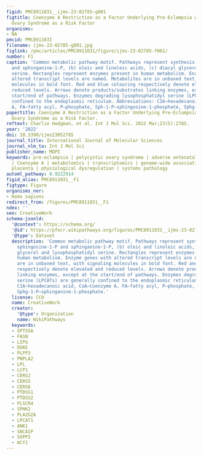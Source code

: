 ```yaml
---
figid: PMC8911031__ijms-23-02785-g001
figtitle: Coenzyme A Restriction as a Factor Underlying Pre-Eclampsia with Polycystic
  Ovary Syndrome as a Risk Factor
organisms:
- NA
pmcid: PMC8911031
filename: ijms-23-02785-g001.jpg
figlink: /pmc/articles/PMC8911031/figure/ijms-23-02785-f001/
number: F1
caption: 'Common metabolic pathway motif. Pathways represent synthesis of (a) sphingosine-1-P
  and sphinganine-1-P, (b) oleic and linoleic acids, (c) diacyl glycerol and lysophosphatidyl
  serine. Rectangles represent enzymes present in human metabolism. Enzyme genes with
  altered transcript levels are named. Metabolites are in unboxed text, with signaling
  molecules in bold font. Red and blue colouring respectively denote elevated and
  reduced levels. Arrows denote products/substrates linking enzymes, except at the
  start/end of pathways. Enzymes degrading lysophosphatidyl serine (LPCATs) are generally
  confined to the endoplasmic reticulum. Abbreviations: C16—hexadecanoic acid, CoA—Coenzyme
  A, FA—fatty acyl, P—phosphate, Sph-1-P—sphingosine-1-phosphate, Sphg-1-P—sphinganine-1-phosphate.'
papertitle: Coenzyme A Restriction as a Factor Underlying Pre-Eclampsia with Polycystic
  Ovary Syndrome as a Risk Factor.
reftext: Charlie Hodgman, et al. Int J Mol Sci. 2022 Mar;23(5):2785.
year: '2022'
doi: 10.3390/ijms23052785
journal_title: International Journal of Molecular Sciences
journal_nlm_ta: Int J Mol Sci
publisher_name: MDPI
keywords: pre-eclampsia | polycystic ovary syndrome | adverse antenatal conditions
  | Coenzyme A | metabolomics | transcriptomics | genome-wide association study |
  placenta | physiological dysregulation | systems pathology
automl_pathway: 0.9222914
figid_alias: PMC8911031__F1
figtype: Figure
organisms_ner:
- Homo sapiens
redirect_from: /figures/PMC8911031__F1
ndex: ''
seo: CreativeWork
schema-jsonld:
  '@context': https://schema.org/
  '@id': https://pfocr.wikipathways.org/figures/PMC8911031__ijms-23-02785-g001.html
  '@type': Dataset
  description: 'Common metabolic pathway motif. Pathways represent synthesis of (a)
    sphingosine-1-P and sphinganine-1-P, (b) oleic and linoleic acids, (c) diacyl
    glycerol and lysophosphatidyl serine. Rectangles represent enzymes present in
    human metabolism. Enzyme genes with altered transcript levels are named. Metabolites
    are in unboxed text, with signaling molecules in bold font. Red and blue colouring
    respectively denote elevated and reduced levels. Arrows denote products/substrates
    linking enzymes, except at the start/end of pathways. Enzymes degrading lysophosphatidyl
    serine (LPCATs) are generally confined to the endoplasmic reticulum. Abbreviations:
    C16—hexadecanoic acid, CoA—Coenzyme A, FA—fatty acyl, P—phosphate, Sph-1-P—sphingosine-1-phosphate,
    Sphg-1-P—sphinganine-1-phosphate.'
  license: CC0
  name: CreativeWork
  creator:
    '@type': Organization
    name: WikiPathways
  keywords:
  - SPTSSA
  - FASN
  - LIPG
  - DGKE
  - PLPP3
  - PNPLA2
  - LPL
  - LCP1
  - CERS2
  - CERS5
  - CERS6
  - PTDSS1
  - PTDSS2
  - PLSCR4
  - SPHK2
  - PLA2G2A
  - LPCAT1
  - ANK1
  - SNCAIP
  - SGPP2
  - ACY1
---
```

